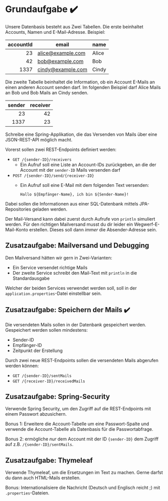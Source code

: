 # Grundaufgabe :heavy_check_mark:

Unsere Datenbasis besteht aus Zwei Tabellen. Die erste beinhaltet
Accounts, Namen und E-Mail-Adresse. Beispiel:

| accountId | email             | name  |
| ---------:| ----------------- | ----- |
|        23 | alice@example.com | Alice |
|        42 | bob@example.com   | Bob   |
|      1337 | cindy@example.com | Cindy |

Die zweite Tabelle beinhaltet die Information, ob ein Account E-Mails an einen anderen Account senden darf. Im folgenden Beispiel darf Alice Mails an Bob und Bob Mails an Cindy senden.

| sender | receiver |
| ------:| --------:|
|     23 |       42 |
|   1337 |       23 |

Schreibe eine Spring-Applikation, die das Versenden von Mails über eine JSON-REST-API möglich macht.

Vorerst sollen zwei REST-Endpoints definiert werden:

- `GET /{sender-ID}/receivers`
	- Ein Aufruf soll eine Liste an Account-IDs zurückgeben, an die der Account mit der `sender-ID` Mails versenden darf
- `POST /{sender-ID}/send/{receiver-ID}`
	- Ein Aufruf soll eine E-Mail mit dem folgenden Text versenden:
		
		```Hallo ${Empfänger-Name}, ich bin ${Sender-Name}!```

Dabei sollen die Informationen aus einer SQL-Datenbank mittels JPA-Repositories geladen werden.

Der Mail-Versand kann dabei zuerst durch Aufrufe von `println` simuliert werden. Für den richtigen Mailversand musst du dir leider ein Wegwerf-E-Mail-Konto erstellen. Dieses soll dann _immer_ die Absender-Adresse sein.

## Zusatzaufgabe: Mailversand und Debugging

Den Mailversand hätten wir gern in Zwei-Varianten:

- Ein Service versendet richtige Mails
- Der zweite Service schreibt den Mail-Text mit `println` in die Standardausgabe

Welcher der beiden Services verwendet werden soll, soll in der `application.properties`-Datei einstellbar sein.

## Zusatzaufgabe: Speichern der Mails :heavy_check_mark:

Die versendeten Mails sollen in der Datenbank gespeichert werden. Gespeichert werden sollen mindestens:

- Sender-ID
- Empfänger-ID
- Zeitpunkt der Erstellung

Durch zwei neue REST-Endpoints sollen die versendeten Mails abgerufen werden können:

- `GET /{sender-ID}/sentMails`
- `GET /{receiver-ID}/receivedMails`

## Zusatzaufgabe: Spring-Security

Verwende Spring Security, um den Zugriff auf die REST-Endpoints mit einem Passwort abzusichern.

Bonus 1: Erweitere die Account-Tabelle um eine Passwort-Spalte und verwende die Account-Tabelle als Datenbasis für die Passwortabfrage.

Bonus 2: ermögliche *nur* dem Account mit der ID `{sender-ID}` dem Zugriff auf z.B. `/{sender-ID}/sentMails`.

## Zusatzaufgabe: Thymeleaf

Verwende Thymeleaf, um die Ersetzungen im Text zu machen. Gerne darfst du dann auch HTML-Mails erstellen.

Bonus: Internationalisiere die Nachricht (Deutsch und Englisch reicht ;) mit `.properties`-Dateien.
